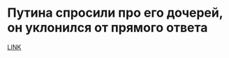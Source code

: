 # Путина спросили про его дочерей, он уклонился от прямого ответа



[LINK](https://varlamov.ru/3717807.html)